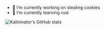 - 🔭 I’m currently working on stealing cookies
- 🌱 I’m currently learning rust

![Kalininator's GitHub stats](https://github-readme-stats.vercel.app/api?username=kalininator&show_icons=true&theme=gruvbox)


<!--
**Kalininator/kalininator** is a ✨ _special_ ✨ repository because its `README.md` (this file) appears on your GitHub profile.

Here are some ideas to get you started:

- 🔭 I’m currently working on ...
- 🌱 I’m currently learning ...
- 👯 I’m looking to collaborate on ...
- 🤔 I’m looking for help with ...
- 💬 Ask me about ...
- 📫 How to reach me: ...
- 😄 Pronouns: ...
- ⚡ Fun fact: ...



![Kalininator's Language stats](https://github-readme-stats.vercel.app/api/top-langs/?username=kalininator&theme=gruvbox)
-->
